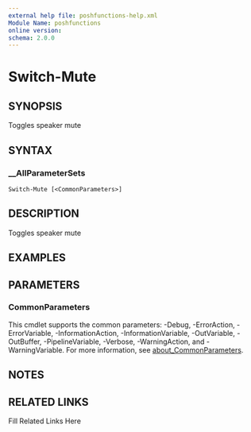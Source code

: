 ```yaml
---
external help file: poshfunctions-help.xml
Module Name: poshfunctions
online version: 
schema: 2.0.0
---
```


# Switch-Mute

## SYNOPSIS

Toggles speaker mute

## SYNTAX

### __AllParameterSets

```
Switch-Mute [<CommonParameters>]
```

## DESCRIPTION

Toggles speaker mute


## EXAMPLES


## PARAMETERS


### CommonParameters

This cmdlet supports the common parameters: -Debug, -ErrorAction, -ErrorVariable, -InformationAction, -InformationVariable, -OutVariable, -OutBuffer, -PipelineVariable, -Verbose, -WarningAction, and -WarningVariable. For more information, see [about_CommonParameters](http://go.microsoft.com/fwlink/?LinkID=113216).

## NOTES



## RELATED LINKS

Fill Related Links Here

